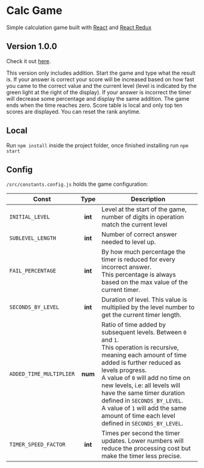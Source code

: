 # Calc Game

Simple calculation game built with [React](https://reactjs.org/) and [React Redux](https://react-redux.js.org/) 

## Version 1.0.0

Check it out [here](https://master--calc-game.netlify.app/).

This version only includes addition. Start the game and type what the result is.
If your answer is correct your score will be increased based on how fast you came to the correct value and the current level (level is indicated by the green light at the right of the display). If your answer is incorrect the timer will decrease some percentage and display the same addition. 
The game ends when the time reaches zero. 
Score table is local and only top ten scores are displayed. You can reset the rank anytime.


## Local

Run `npm install` inside the project folder, once finished installing run `npm start`


## Config 

`/src/constants.config.js` holds the game configuration:

| Const                   |   Type  | Description                                                                                                                                                                                                                                                                                                                                                                                              |
|-------------------------|:-------:|----------------------------------------------------------------------------------------------------------------------------------------------------------------------------------------------------------------------------------------------------------------------------------------------------------------------------------------------------------------------------------------------------------|
| `INITIAL_LEVEL`         | **int** | Level at the start of the game, number of digits in operation match the current level                                                                                                                                                                                                                                                                                                                    |
| `SUBLEVEL_LENGTH`       | **int** | Number of correct answer needed to level up.                                                                                                                                                                                                                                                                                                                                                             |
| `FAIL_PERCENTAGE`       | **int** | By how much percentage the timer is reduced for every incorrect answer.<br>This percentage is always based on the max value of the current timer.                                                                                                                                                                                                                                                        |
| `SECONDS_BY_LEVEL`      | **int** | Duration of level. This value is multiplied by the level number to get the current timer length.                                                                                                                                                                                                                                                                                                         |
| `ADDED_TIME_MULTIPLIER` | **num** | Ratio of time added by subsequent levels. Between `0` and `1`. <br>This operation is recursive, meaning each amount of time added is further reduced as levels progress.<br>A value of `0` will add no time on new levels, i.e: all levels will have the same timer duration defined in `SECONDS_BY_LEVEL`.<br>A value of `1` will add the same amount of time each level defined in `SECONDS_BY_LEVEL`. |
| `TIMER_SPEED_FACTOR`    | **int** | Times per second the timer updates. Lower numbers will reduce the processing cost but make the timer less precise.                                                                                                                                                                                                                                                                                       |
